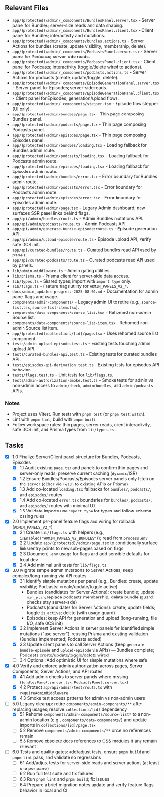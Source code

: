 ## Relevant Files

- `app/(protected)/admin/_components/BundlesPanel.server.tsx` - Server panel for Bundles; server-side reads and data shaping.
- `app/(protected)/admin/_components/BundlesPanel.client.tsx` - Client panel for Bundles; interactivity and mutations.
- `app/(protected)/admin/_components/bundles.actions.ts` - Server Actions for bundles (create, update visibility, membership, delete).
- `app/(protected)/admin/_components/PodcastsPanel.server.tsx` - Server panel for Podcasts; server-side reads.
- `app/(protected)/admin/_components/PodcastsPanel.client.tsx` - Client panel for Podcasts; interactivity (toggle/delete wired to actions).
- `app/(protected)/admin/_components/podcasts.actions.ts` - Server Actions for podcasts (create, update/toggle, delete).
- `app/(protected)/admin/_components/EpisodeGenerationPanel.server.tsx` - Server panel for Episodes; server-side reads.
- `app/(protected)/admin/_components/EpisodeGenerationPanel.client.tsx` - Client panel for Episodes; generation/upload flows.
- `app/(protected)/admin/_components/stepper.tsx` - Episode flow stepper (UI only).
- `app/(protected)/admin/bundles/page.tsx` - Thin page composing Bundles panel.
- `app/(protected)/admin/podcasts/page.tsx` - Thin page composing Podcasts panel.
- `app/(protected)/admin/episodes/page.tsx` - Thin page composing Episodes panel.
- `app/(protected)/admin/bundles/loading.tsx` - Loading fallback for Bundles admin route.
- `app/(protected)/admin/podcasts/loading.tsx` - Loading fallback for Podcasts admin route.
- `app/(protected)/admin/episodes/loading.tsx` - Loading fallback for Episodes admin route.
- `app/(protected)/admin/bundles/error.tsx` - Error boundary for Bundles admin route.
- `app/(protected)/admin/podcasts/error.tsx` - Error boundary for Podcasts admin route.
- `app/(protected)/admin/episodes/error.tsx` - Error boundary for Episodes admin route.
- `app/(protected)/admin/page.tsx` - Legacy Admin dashboard; now surfaces SSR panel links behind flags.
- `app/api/admin/bundles/route.ts` - Admin Bundles mutations API.
- `app/api/admin/podcasts/route.ts` - Admin Podcasts API.
- `app/api/admin/generate-bundle-episode/route.ts` - Episode generation API.
- `app/api/admin/upload-episode/route.ts` - Episode upload API; verify safe GCS init.
- `app/api/curated-bundles/route.ts` - Curated bundles read API used by panels.
- `app/api/curated-podcasts/route.ts` - Curated podcasts read API used by panels.
- `lib/admin-middleware.ts` - Admin gating utilities.
- `lib/prisma.ts` - Prisma client for server-side data access.
- `lib/types.ts` - Shared types; import with `import type` only.
- `lib/flags.ts` - Feature flags utility for `ADMIN_PANELS_V2_*`.
- `docs/admin_updates-progress-2025-08-09.md` - Documentation for admin panel flags and usage.
- `components/admin-components/` - Legacy admin UI to retire (e.g., `source-list.tsx`, `source-list-item.tsx`).
- `components/data-components/source-list.tsx` - Rehomed non-admin Source list.
- `components/data-components/source-list-item.tsx` - Rehomed non-admin Source list item.
- `app/(protected)/collections/[id]/page.tsx` - Uses rehomed source list component.
- `tests/admin-upload-episode.test.ts` - Existing tests touching admin upload API.
- `tests/curated-bundles-api.test.ts` - Existing tests for curated bundles API.
- `tests/episodes-api-derivation.test.ts` - Existing tests for episodes API behavior.
- `tests/flags.test.ts` - Unit tests for `lib/flags.ts`.
- `tests/admin-authorization-smoke.test.ts` - Smoke tests for admin vs non-admin access to `admin/check`, `admin/bundles`, and `admin/podcasts` APIs.

### Notes

- Project uses Vitest. Run tests with `pnpm test` (or `pnpm test:watch`).
- Lint with `pnpm lint`; build with `pnpm build`.
- Follow workspace rules: thin pages, server reads, client interactivity, safe GCS init, and Prisma types from `lib/types.ts`.

## Tasks

- [x] 1.0 Finalize Server/Client panel structure for Bundles, Podcasts, Episodes
  - [x] 1.1 Audit existing `page.tsx` and panels to confirm thin pages and server-only reads; preserve current caching (`dynamic`/ISR)
  - [x] 1.2 Ensure Bundles/Podcasts/Episodes server panels only fetch on the server (either via `fetch` to existing APIs or Prisma)
  - [x] 1.3 Add co-located `loading.tsx` fallbacks for `bundles/`, `podcasts/`, and `episodes/` routes
  - [x] 1.4 Add co-located `error.tsx` boundaries for `bundles/`, `podcasts/`, and `episodes/` routes with minimal UX
  - [x] 1.5 Validate imports use `import type` for types and follow schema casing rules

- [x] 2.0 Implement per-panel feature flags and wiring for rollback (`ADMIN_PANELS_V2_*`)
  - [x] 2.1 Create `lib/flags.ts` with helpers (e.g., `isEnabled("ADMIN_PANELS_V2_BUNDLES")`); read from `process.env`
  - [x] 2.2 Update `app/(protected)/admin/page.tsx` to conditionally surface links/entry points to new sub-pages based on flags
  - [x] 2.3 Document `.env` usage for flags and add sensible defaults for local dev
  - [x] 2.4 Add minimal unit tests for `lib/flags.ts`

- [x] 3.0 Migrate simple admin mutations to Server Actions; keep complex/long-running via API routes
  - [x] 3.1 Identify simple mutations per panel (e.g., Bundles: create, update visibility; Podcasts: create/update/toggle active)
    - Bundles (candidates for Server Actions): create bundle; update `min_plan`; replace podcasts membership; delete bundle (guard checks stay server-side)
    - Podcasts (candidates for Server Actions): create; update fields; toggle `is_active`; delete (with usage guard)
    - Episodes: keep API for generation and upload (long-running, file I/O, safe GCS init)
  - [x] 3.2 Implement Server Actions in server panels for identified simple mutations ("use server"), reusing Prisma and existing validation (Bundles implemented; Podcasts added)
  - [x] 3.3 Update client panels to call Server Actions (keep `generate-bundle-episode` and `upload-episode` via APIs) — Bundles complete; Podcasts create/update/toggle/delete wired
  - [ ] 3.4 Optional: Add optimistic UI for simple mutations where safe

- [x] 4.0 Verify and enforce admin authorization across pages, Server Components, Server Actions, and API routes
  - [x] 4.1 Add admin checks to server panels where missing (`BundlesPanel.server.tsx`, `PodcastsPanel.server.tsx`)
  - [x] 4.2 Protect `app/api/admin/test/route.ts` with `requireAdminMiddleware`
  - [x] 4.3 Smoke test access patterns for admin vs non-admin users

- [ ] 5.0 Legacy cleanup: retire `components/admin-components/**` after replacing usages; resolve `collections/[id]` dependency
  - [x] 5.1 Rehome `components/admin-components/source-list*` to a non-admin location (e.g., `components/data-components/`) and update imports in `collections/[id]/page.tsx`
  - [ ] 5.2 Remove `components/admin-components/**` once no references remain
  - [ ] 5.3 Remove obsolete docs references to CSS modules if any remain relevant

- [ ] 6.0 Tests and quality gates: add/adjust tests, ensure `pnpm build` and `pnpm lint` pass, and validate no regressions
  - [ ] 6.1 Add/adjust tests for server-side reads and server actions (at least one per panel)
  - [ ] 6.2 Run full test suite and fix failures
  - [ ] 6.3 Run `pnpm lint` and `pnpm build`; fix issues
  - [ ] 6.4 Prepare a brief migration notes update and verify feature flags behavior in local and CI
